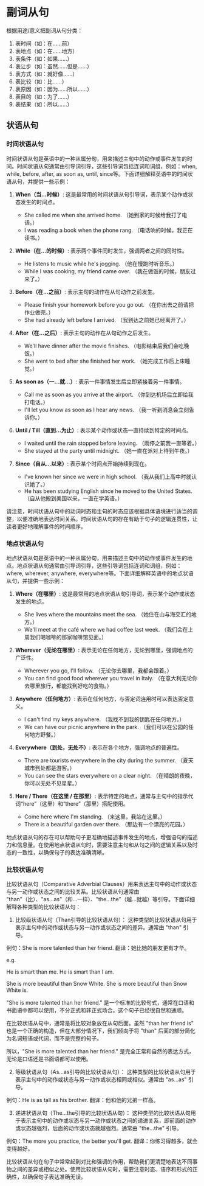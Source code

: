 # 副词从句

根据用途/意义把副词从句分类：

1. 表时间（如：在……前）
2. 表地点（如：在……地方）
3. 表条件（如：如果……）
4. 表让步（如：虽然……但是……）
5. 表方式（如：就好像……）
6. 表比较（如：比……）
7. 表原因（如：因为……所以……）
8. 表目的（如：为了……）
9. 表结果（如：所以……）

## 状语从句

### 时间状语从句

时间状语从句是英语中的一种从属分句，用来描述主句中的动作或事件发生的时间。时间状语从句通常由引导词引导，这些引导词包括连词和词组，例如：when, while, before, after, as soon as, until, since等。下面详细解释英语中的时间状语从句，并提供一些示例：

1. **When（当…时候）**:
   这是最常用的时间状语从句引导词，表示某个动作或状态发生的时间点。

   - She called me when she arrived home. （她到家的时候给我打了电话。）
   - I was reading a book when the phone rang. （电话响的时候，我正在读书。）

2. **While（在…的时候）**:
   表示两个事件同时发生，强调两者之间的同时性。

   - He listens to music while he's jogging. （他在慢跑时听音乐。）
   - While I was cooking, my friend came over. （我在做饭的时候，朋友过来了。）

3. **Before（在…之前）**:
   表示主句的动作在从句动作之前发生。

   - Please finish your homework before you go out. （在你出去之前请把作业做完。）
   - She had already left before I arrived. （我到达之前她已经离开了。）

4. **After（在…之后）**:
   表示主句的动作在从句动作之后发生。

   - We'll have dinner after the movie finishes. （电影结束后我们会吃晚饭。）
   - She went to bed after she finished her work. （她完成工作后上床睡觉。）

5. **As soon as（一…就…）**:
   表示一件事情发生后立即紧接着另一件事情。

   - Call me as soon as you arrive at the airport. （你到达机场后立即给我打电话。）
   - I'll let you know as soon as I hear any news. （我一听到消息会立刻告诉你。）

6. **Until / Till（直到…为止）**:
   表示某个动作或状态一直持续到特定的时间点。

   - I waited until the rain stopped before leaving. （雨停之前我一直等着。）
   - She stayed at the party until midnight. （她一直在派对上待到午夜。）

7. **Since（自从…以来）**:
   表示某个时间点开始持续到现在。

   - I've known her since we were in high school. （我从我们上高中时就认识她了。）
   - He has been studying English since he moved to the United States. （自从他搬到美国以来，一直在学英语。）

请注意，时间状语从句中的动词时态和主句的时态应该根据具体语境进行适当的调整，以便准确地表达时间关系。时间状语从句的存在有助于句子的逻辑连贯性，让读者更好地理解事件的时间顺序。

### 地点状语从句

地点状语从句是英语中的一种从属分句，用来描述主句中的动作或事件发生的地点。地点状语从句通常由引导词引导，这些引导词包括连词和词组，例如：where, wherever, anywhere, everywhere等。下面详细解释英语中的地点状语从句，并提供一些示例：

1. **Where（在哪里）**:
   这是最常用的地点状语从句引导词，表示某个动作或状态发生的地点。

   - She lives where the mountains meet the sea. （她住在山与海交汇的地方。）
   - We'll meet at the café where we had coffee last week. （我们会在上周我们喝咖啡的那家咖啡馆见面。）

2. **Wherever（无论在哪里）**:
   表示无论在任何地方，无论到哪里，强调地点的广泛性。

   - Wherever you go, I'll follow. （无论你去哪里，我都会跟着。）
   - You can find good food wherever you travel in Italy. （在意大利无论你去哪里旅行，都能找到好吃的食物。）

3. **Anywhere（任何地方）**:
   表示在任何地方，与否定词连用时可以表达否定意义。

   - I can't find my keys anywhere. （我找不到我的钥匙在任何地方。）
   - We can have our picnic anywhere in the park. （我们可以在公园的任何地方野餐。）

4. **Everywhere（到处，无处不）**:
   表示在各个地方，强调地点的普遍性。

   - There are tourists everywhere in the city during the summer. （夏天城市到处都是游客。）
   - You can see the stars everywhere on a clear night. （在晴朗的夜晚，你可以无处不见星星。）

5. **Here / There（在这里 / 在那里）**:
   表示特定的地点，通常与主句中的指示代词“here”（这里）和“there”（那里）搭配使用。

   - Come here where I'm standing. （来这里，我站在这里。）
   - There is a beautiful garden over there. （那边有一个漂亮的花园。）

地点状语从句的存在可以帮助句子更准确地描述事件发生的地点，增强语句的描述力和信息量。在使用地点状语从句时，需要注意主句和从句之间的逻辑关系以及时态的一致性，以确保句子的表达准确清晰。

### 比较状语从句

比较状语从句（Comparative Adverbial Clauses）用来表达主句中的动作或状态与另一动作或状态之间的比较关系。比较状语从句通常由 "than"（比）、"as...as"（和...一样）、"the...the"（越...就越）等引导。下面详细解释各种类型的比较状语从句：

1. 比较级状语从句（Than引导的比较状语从句）：
这种类型的比较状语从句用于表示主句中的动作或状态与另一动作或状态之间的差异。通常由 "than" 引导。

例句：She is more talented than her friend.
翻译：她比她的朋友更有才华。

e.g.

He is smart than me.
He is smart than I am.

She is more beautiful than Snow White.
She is more beautiful than Snow White is.

"She is more talented than her friend." 是一个标准的比较句式，通常在口语和书面语中都可以使用，不分正式和非正式场合。这个句子已经很自然和通顺。

在比较状语从句中，通常是将比较对象放在从句后面。虽然 "than her friend is" 也是一个正确的构造，但在大部分情况下，我们倾向于将 "than" 后面的部分简化为名词短语或代词，而不是完整的句子。

所以，"She is more talented than her friend." 是完全正常和自然的表达方式，无论是口语还是书面语都可以使用。

2. 等级状语从句（As...as引导的比较状语从句）：
这种类型的比较状语从句用于表示主句中的动作或状态与另一动作或状态相同或相似。通常由 "as...as" 引导。

例句：He is as tall as his brother.
翻译：他和他的兄弟一样高。

3. 递进状语从句（The...the引导的比较状语从句）：
这种类型的比较状语从句用于表示主句中的动作或状态与另一动作或状态之间的递进关系，即前面的动作或状态越强烈，后面的动作或状态就越强烈。通常由 "the...the" 引导。

例句：The more you practice, the better you'll get.
翻译：你练习得越多，就会变得越好。

比较状语从句在句子中常常起到对比和强调的作用，帮助我们更清楚地表达不同事物之间的差异或相似之处。使用比较状语从句时，需要注意时态、语序和形式的正确性，以确保句子表达准确无误。


